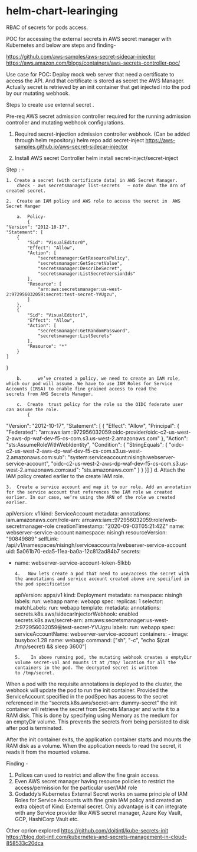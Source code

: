 # helm-chart-learinging

RBAC of secrets for pods access.

POC for accessing the external secrets in AWS secret manager with Kubernetes and below are steps and finding-

https://github.com/aws-samples/aws-secret-sidecar-injector
https://aws.amazon.com/blogs/containers/aws-secrets-controller-poc/

Use case for POC: Deploy mock web server that need a certificate to access the API. And that certificate is stored as secret the AWS Manager.
Actually secret is retrieved by an init container that get injected into the pod by our mutating webhook.

Steps to create use external secret .

Pre-req
AWS secret admission controller required for the running admission controller and mutating webhook configurations.

1. Required secret-injection admission controller webhook. (Can be added through helm repository)
   helm repo add secret-inject https://aws-samples.github.io/aws-secret-sidecar-injector

2. Install AWS secret Controller
   helm install secret-inject/secret-inject

Step : -

    1. Create a secret (with certificate data) in AWS Secret Manager.
    	check - aws secretsmanager list-secrets   — note down the Arn of created secret.

    2.  Create an IAM policy and AWS role to access the secret in  AWS Secret Manger

    	a. 	Policy-
    		{
    "Version": "2012-10-17",
    "Statement": [
        {
            "Sid": "VisualEditor0",
            "Effect": "Allow",
            "Action": [
                "secretsmanager:GetResourcePolicy",
                "secretsmanager:GetSecretValue",
                "secretsmanager:DescribeSecret",
                "secretsmanager:ListSecretVersionIds"
            ],
            "Resource": [
                "arn:aws:secretsmanager:us-west-2:972956032059:secret:test-secret-YVUgzu",
            ]
        },
        {
            "Sid": "VisualEditor1",
            "Effect": "Allow",
            "Action": [
                "secretsmanager:GetRandomPassword",
                "secretsmanager:ListSecrets"
            ],
            "Resource": "*"
        }
    ]

}

    	b.  	we’ve created a policy, we need to create an IAM role, which our pod will assume. We have to use IAM Roles for Service Accounts (IRSA) to enable fine grained access to read the 				secrets from AWS Secrets Manager.

    	c.	Create  trust policy for the role so the OIDC federate user can assume the role.
    		{

"Version": "2012-10-17",
"Statement": [
{
"Effect": "Allow",
"Principal": {
"Federated": "arn:aws:iam::972956032059:oidc-provider/oidc-c2-us-west-2-aws-dp-waf-dev-f5-cs-com.s3.us-west-2.amazonaws.com"
},
"Action": "sts:AssumeRoleWithWebIdentity",
"Condition": {
"StringEquals": {
"oidc-c2-us-west-2-aws-dp-waf-dev-f5-cs-com.s3.us-west-2.amazonaws.com:sub": "system:serviceaccount:nisingh:webserver-service-account",
"oidc-c2-us-west-2-aws-dp-waf-dev-f5-cs-com.s3.us-west-2.amazonaws.com:aud": "sts.amazonaws.com"
}
}
}]
}
d. Attach the IAM policy created earlier to the create IAM role.

    3. 	Create a service account and map it to our role. Add an annotation for the service account that references the IAM role we created earlier. In our case, we’re using the ARN of the role we created earlier.

apiVersion: v1
kind: ServiceAccount
metadata:
annotations:
iam.amazonaws.com/role-arn: arn:aws:iam::972956032059:role/web-secretmanager-role
creationTimestamp: "2020-09-03T05:21:42Z"
name: webserver-service-account
namespace: nisingh
resourceVersion: "90849889"
selfLink: /api/v1/namespaces/nisingh/serviceaccounts/webserver-service-account
uid: 5a061b70-eda5-11ea-ba0a-12c812ad84b7
secrets:

- name: webserver-service-account-token-5lkbb

      4.   Now lets create a pod that need to use/access the secret with the annotations and service account created above are specified in the pod specification

  apiVersion: apps/v1
  kind: Deployment
  metadata:
  namespace: nisingh
  labels:
  run: webapp
  name: webapp
  spec:
  replicas: 1
  selector:
  matchLabels:
  run: webapp
  template:
  metadata:
  annotations:
  secrets.k8s.aws/sidecarInjectorWebhook: enabled
  secrets.k8s.aws/secret-arn: arn:aws:secretsmanager:us-west-2:972956032059:secret:test-secret-YVUgzu
  labels:
  run: webapp
  spec:
  serviceAccountName: webserver-service-account
  containers: - image: busybox:1.28
  name: webapp
  command: ["sh", "-c", "echo $(cat /tmp/secret) && sleep 3600"]

      5. 	In above running pod, the mutating webhook creates a emptyDir volume secret-vol and mounts it at /tmp/ location for all the containers in the pod. The decrypted secret is written to /tmp/secret.

When a pod with the requisite annotations is deployed to the cluster, the webhook will update the pod to run the init container.
Provided the ServiceAccount specified in the podSpec has access to the secret referenced in the “secrets.k8s.aws/secret-arn: dummy-secret” the init container will retrieve the secret from Secrets Manager and write it to a RAM disk. This is done by specifying using Memory as the medium for an emptyDir volume. This prevents the secrets from being persisted to disk after pod is terminated.

After the init container exits, the application container starts and mounts the RAM disk as a volume. When the application needs to read the secret, it reads it from the mounted volume.

Finding -

1. Polices can used to restrict and allow the fine grain access.
2. Even AWS secret manager having resource policies to restrict the access/permission for the particular user/IAM role
3. Godaddy’s Kubernetes External Secret works on same principle of IAM Roles for Service Accounts with fine grain IAM policy and created an extra object of Kind: External secret. Only advantage is it can integrate with any Service provider like AWS secret manager, Azure Key Vault, GCP, HashiCorp Vault etc.

Other oprion explored
https://github.com/doitintl/kube-secrets-init
https://blog.doit-intl.com/kubernetes-and-secrets-management-in-cloud-858533c20dca
